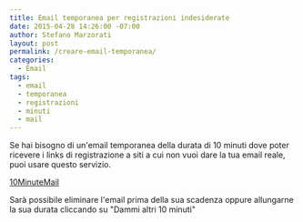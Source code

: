 ```yaml
---
title: Email temporanea per registrazioni indesiderate
date: 2015-04-28 14:26:00 -07:00
author: Stefano Marzorati
layout: post
permalink: /creare-email-temporanea/
categories:
  - Email
tags:
  - email
  - temporanea
  - registrazioni
  - minuti
  - mail
---
```

Se hai bisogno di un'email temporanea della durata di 10 minuti dove poter ricevere i links di registrazione a siti a cui non vuoi dare la tua email reale, puoi usare questo servizio.   

[10MinuteMail](http://10minutemail.com/10MinuteMail/index.html)   

Sarà possibile eliminare l'email prima della sua scadenza oppure allungarne la sua durata cliccando su "Dammi altri 10 minuti"
